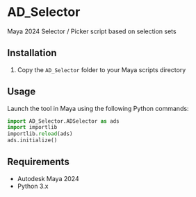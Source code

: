 # AD_Selector

Maya 2024 Selector / Picker script based on selection sets

## Installation

1. Copy the `AD_Selector` folder to your Maya scripts directory

## Usage

Launch the tool in Maya using the following Python commands:

```python
import AD_Selector.ADSelector as ads
import importlib
importlib.reload(ads)
ads.initialize()
```

## Requirements

- Autodesk Maya 2024
- Python 3.x
